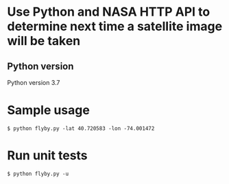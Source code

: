 # Use Python and NASA HTTP API to determine next time a satellite image will be taken

## Python version
Python version 3.7

# Sample usage
`$ python flyby.py -lat 40.720583 -lon -74.001472`

# Run unit tests
`$ python flyby.py -u`
